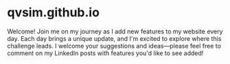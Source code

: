 # qvsim.github.io
Welcome! Join me on my journey as I add new features to my website every day. Each day brings a unique update, and I'm excited to explore where this challenge leads. I welcome your suggestions and ideas—please feel free to comment on my LinkedIn posts with features you'd like to see added!
